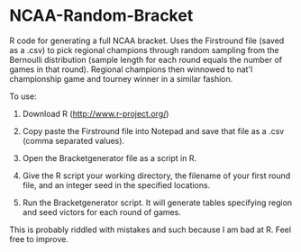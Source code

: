 # NCAA-Random-Bracket
R code for generating a full NCAA bracket. Uses the Firstround file (saved as a .csv) to pick regional champions through random sampling from the Bernoulli distribution (sample length for each round equals the number of games in that round). Regional champions then winnowed to nat'l championship game and tourney winner in a similar fashion. 

To use:
1. Download R (http://www.r-project.org/)

2. Copy paste the Firstround file into Notepad and save that file as a .csv (comma separated values).

3. Open the Bracketgenerator file as a script in R.

3. Give the R script your working directory, the filename of your first round file, and an integer seed in the specified locations.

4. Run the Bracketgenerator script. It will generate tables specifying region and seed victors for each round of games.

This is probably riddled with mistakes and such because I am bad at R. Feel free to improve. 
